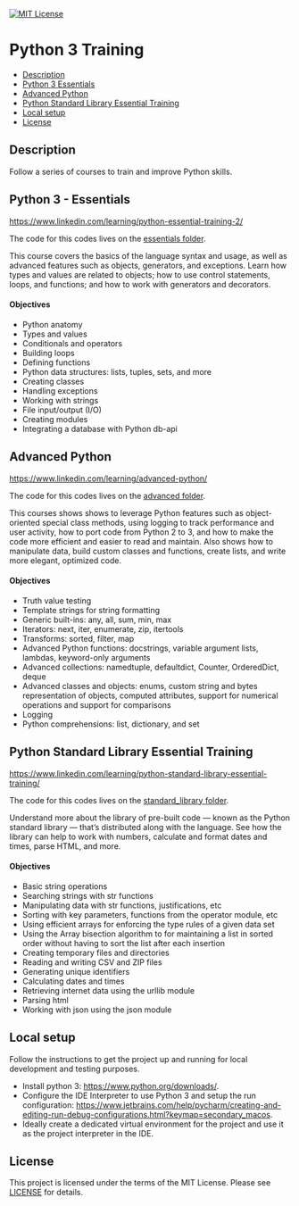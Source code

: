 [![MIT License](https://img.shields.io/badge/License-MIT-green.svg)](LICENSE.md)

# Python 3 Training

* [Description](#description)
* [Python 3 Essentials](#python-3---essentials)
* [Advanced Python](#advanced-python)
* [Python Standard Library Essential Training](#python-standard-library-essential-training)
* [Local setup](#local-setup)
* [License](#license)

## Description
Follow a series of courses to train and improve Python skills.

## Python 3 - Essentials
https://www.linkedin.com/learning/python-essential-training-2/

The code for this codes lives on the [essentials folder](./essentials).

This course covers the basics of the language syntax and usage, as well as advanced features such as objects, generators, and exceptions. Learn how types and values are related to objects; how to use control statements, loops, and functions; and how to work with generators and decorators.

#### Objectives
- Python anatomy
- Types and values
- Conditionals and operators
- Building loops
- Defining functions
- Python data structures: lists, tuples, sets, and more
- Creating classes
- Handling exceptions
- Working with strings
- File input/output (I/O)
- Creating modules
- Integrating a database with Python db-api

## Advanced Python
https://www.linkedin.com/learning/advanced-python/

The code for this codes lives on the [advanced folder](./advanced).

This courses shows shows to leverage Python features such as object-oriented special class methods, using logging to track performance and user activity, how to port code from Python 2 to 3, and how to make the code more efficient and easier to read and maintain.
Also shows how to manipulate data, build custom classes and functions, create lists, and write more elegant, optimized code.

#### Objectives
- Truth value testing
- Template strings for string formatting
- Generic built-ins: any, all, sum, min, max
- Iterators: next, iter, enumerate, zip, itertools
- Transforms: sorted, filter, map
- Advanced Python functions: docstrings, variable argument lists, lambdas, keyword-only arguments
- Advanced collections: namedtuple, defaultdict, Counter, OrderedDict, deque
- Advanced classes and objects: enums, custom string and bytes representation of objects, computed attributes, support for numerical operations and support for comparisons 
- Logging
- Python comprehensions: list, dictionary, and set

## Python Standard Library Essential Training
https://www.linkedin.com/learning/python-standard-library-essential-training/

The code for this codes lives on the [standard_library folder](./standard_library).

Understand more about the library of pre-built code — known as the Python standard library — that’s distributed along with the language.
See how the library can help to work with numbers, calculate and format dates and times, parse HTML, and more.

#### Objectives
- Basic string operations
- Searching strings with str functions
- Manipulating data with str functions, justifications, etc
- Sorting with key parameters, functions from the operator module, etc
- Using efficient arrays for enforcing the type rules of a given data set
- Using the Array bisection algorithm to for maintaining a list in sorted order without having to sort the list after each insertion
- Creating temporary files and directories
- Reading and writing CSV and ZIP files
- Generating unique identifiers
- Calculating dates and times
- Retrieving internet data using the urllib module
- Parsing html 
- Working with json using the json module

## Local setup
Follow the instructions to get the project up and running for local development and testing purposes.
- Install python 3: https://www.python.org/downloads/. 
- Configure the IDE Interpreter to use Python 3 and setup the run configuration: https://www.jetbrains.com/help/pycharm/creating-and-editing-run-debug-configurations.html?keymap=secondary_macos.
- Ideally create a dedicated virtual environment for the project and use it as the project interpreter in the IDE.

## License
This project is licensed under the terms of the MIT License.
Please see [LICENSE](LICENSE.md) for details.
